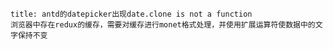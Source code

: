 

```ad-question
title: antd的datepicker出现date.clone is not a function
浏览器中存在redux的缓存，需要对缓存进行monet格式处理，并使用扩展运算符使数据中的文字保持不变
```
